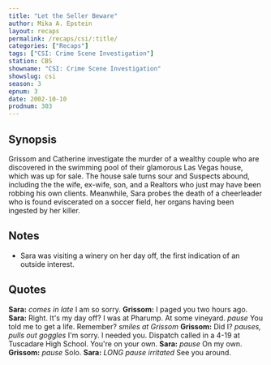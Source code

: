```yaml
---
title: "Let the Seller Beware"
author: Mika A. Epstein
layout: recaps
permalink: /recaps/csi/:title/
categories: ["Recaps"]
tags: ["CSI: Crime Scene Investigation"]
station: CBS
showname: "CSI: Crime Scene Investigation"
showslug: csi
season: 3
epnum: 3
date: 2002-10-10
prodnum: 303
---
```


## Synopsis

Grissom and Catherine investigate the murder of a wealthy couple who are discovered in the swimming pool of their glamorous Las Vegas house, which was up for sale. The house sale turns sour and Suspects abound, including the the wife, ex-wife, son, and a Realtors who just may have been robbing his own clients. Meanwhile, Sara probes the death of a cheerleader who is found eviscerated on a soccer field, her organs having been ingested by her killer.

## Notes

* Sara was visiting a winery on her day off, the first indication of an outside interest.

## Quotes

**Sara:** _comes in late_ I am so sorry.
**Grissom:** I paged you two hours ago.
**Sara:** Right. It's my day off? I was at Pharump. At some vineyard. _pause_ You told me to get a life. Remember? _smiles at Grissom_
**Grissom:** Did I? _pauses, pulls out goggles_ I'm sorry. I needed you. Dispatch called in a 4-19 at Tuscadare High School. You're on your own.
**Sara:** _pause_ On my own.
**Grissom:** _pause_ Solo.
**Sara:** _LONG pause_ _irritated_ See you around.
